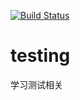 [![Build Status](https://travis-ci.org/jiaen188/testing.svg?branch=master)](https://travis-ci.org/jiaen188/testing)


# testing
学习测试相关
